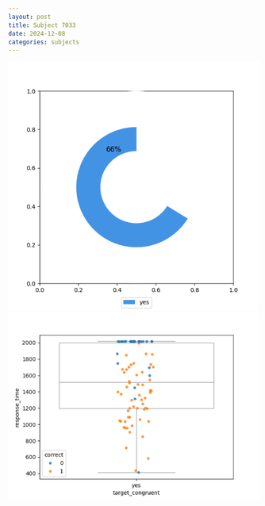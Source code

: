 ```yaml
---
layout: post
title: Subject 7033
date: 2024-12-08
categories: subjects
---
```


![](data/7033/run-23/7033_accuracy_target_congruence.png)
![](data/7033/run-23/7033_rt_congruence.png)

